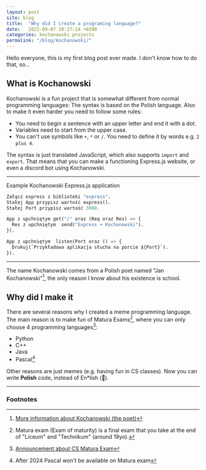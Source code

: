 ```yaml
---
layout: post
site: blog
title:  "Why did I create a programing language?"
date:   2022-09-07 20:27:24 +0200
categories: kochanowski projects
permalink: "/blog/kochanowski/"
---
```


Hello everyone, this is my first blog post ever made. I don't know how to do that, so...

## What is Kochanowski

Kochanowski is a fun project that is somewhat different from normal programming languages: The syntax is based on the Polish language. Also to make it even harder you need to follow some rules:

* You need to begin a sentence with an upper letter and end it with a dot.
* Variables need to start from the upper case.
* You can't use symbols like `+`, `*` or `/`. You need to define it by words e.g. `2 plus 4`.

The syntax is just translated JavaScript, which also supports `import` and `export`. That means that you can make a functioning Express.js website, or even a discord bot using Kochanowski.

---

Example Kochanowski Express.js application

<!-- Idk why but "py" looks the best -->
```py
Załącz express z biblioteki "express".
Stałej App przypisz wartość express().
Stałej Port przypisz wartość 3000.

App z upchniętym get("/" oraz (Req oraz Res) => {
  Res z upchniętym  send("Express + Kochanowski").
}).

App z upchniętym  listen(Port oraz () => {
  Drukuj(`Przykładowa aplikacja słucha na porcie ${Port}`).
}).
```

---

The name Kochanowski comes from a Polish poet named "Jan Kochanowski"[^0], the only reason I know about his existence is school.

## Why did I make it

There are several reasons why I created a meme programming language. The main reason is to make fun of Matura Exams[^1], where you can only choose 4 programming languages[^2]:

* Python
* C++
* Java
* Pascal[^3]

Other reasons are just memes (e.g. having fun in CS classes). Now you can write **Polish** code, instead of En*lish (🤮).

---

### Footnotes

[^0]: [More information about Kochanowski (the poet)](https://en.wikipedia.org/wiki/Jan_Kochanowski)
[^1]: Matura exam (Exam of maturity) is a final exam that you take at the end of "Liceum" and "Technikum" (around 19yo).
[^2]: [Announcement about CS Matura Exam](https://cke.gov.pl/images/_KOMUNIKATY/20220819%20EM%202023%20Komunikat%20o%20egzaminie%20z%20informatyki.pdf)
[^3]: After 2024 Pascal won't be available on Matura exam